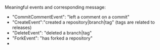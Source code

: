 Meaningful events and corresponding message:
* "CommitCommentEvent": "left a comment on a commit"
* "CreateEvent":"created a repository|branch|tag" (tags are related to releases)
* "DeleteEvent": "deleted a branch|tag"
* "ForkEvent": "has forked a repository"
* 

